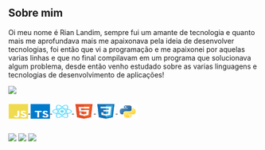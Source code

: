 ## Sobre mim

Oi meu nome é Rian Landim, sempre fui um amante de tecnologia e quanto mais me aprofundava mais me apaixonava pela ideia de desenvolver tecnologias, foi então que vi a programação e me apaixonei por aquelas varias linhas e que no final compilavam em um programa que solucionava algum problema, desde então venho estudado sobre as varias linguagens e tecnologias de desenvolvimento de aplicações!

 <div>
  <a href="https://github.com/RianLandim">
  <img height="160em" src="https://github-readme-stats.vercel.app/api/top-langs/?username=RianLandim&layout=compact&langs_count=7&theme=dracula"/>
</div>
<div style="display: inline_block width: 100%"><br>
  <img align="center" alt="Js" height="30" width="40" src="https://raw.githubusercontent.com/devicons/devicon/master/icons/javascript/javascript-plain.svg">
  <img align="center" alt="Ts" height="30" width="40" src="https://raw.githubusercontent.com/devicons/devicon/master/icons/typescript/typescript-plain.svg">
  <img align="center" alt="React" height="30" width="40" src="https://raw.githubusercontent.com/devicons/devicon/master/icons/react/react-original.svg">
  <img align="center" alt="TML" height="30" width="40" src="https://raw.githubusercontent.com/devicons/devicon/master/icons/html5/html5-original.svg">
  <img align="center" alt="CSS" height="30" width="40" src="https://raw.githubusercontent.com/devicons/devicon/master/icons/css3/css3-original.svg">
  <img align="center" alt="Python" height="30" width="40" src="https://raw.githubusercontent.com/devicons/devicon/master/icons/python/python-original.svg">
 
</div>
  
  ##
 
<div> 
  <a href="https://www.instagram.com/rianlandim/" target="_blank"><img src="https://img.shields.io/badge/-Instagram-%23E4405F?style=for-the-badge&logo=instagram&logoColor=white" target="_blank"></a>
  <a href = "mailto:rianlandim222@gmail.com"><img src="https://img.shields.io/badge/-Gmail-%23333?style=for-the-badge&logo=gmail&logoColor=white" target="_blank"></a>
  <a href="https://www.linkedin.com/in/rian-landim/" target="_blank"><img src="https://img.shields.io/badge/-LinkedIn-%230077B5?style=for-the-badge&logo=linkedin&logoColor=white" target="_blank"></a> 
</div>
